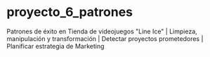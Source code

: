 # proyecto_6_patrones
Patrones de éxito en Tienda de videojuegos "Line Ice" | Limpieza, manipulación y transformación | Detectar proyectos prometedores | Planificar estrategia de Marketing
